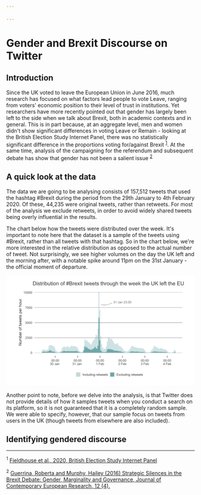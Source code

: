 ```yaml
---

---
```


# Gender and Brexit Discourse on Twitter
## Introduction
Since the UK voted to leave the European Union in June 2016, much research has focused on what factors lead people to vote Leave, ranging from voters' economic position to their level of trust in institutions. Yet researchers have more recently pointed out that gender has largely been left to the side when we talk about Brexit, both in academic contexts and in general. This is in part because, at an aggregate level, men and women didn't show significant differences in voting Leave or Remain - looking at the British Election Study Internet Panel, there was no statistically significant difference in the proportions voting for/against Brexit <sup>[1](#fn1)</sup>. At the same time, analysis of the campaigning for the referendum and subsequent debate has show that gender has not been a salient issue  <sup>[2](#fn2)</sup>
 
## A quick look at the data
The data we are going to be analysing consists of 157,512 tweets that used the hashtag #Brexit during the period from the 29th January to 4th February 2020. Of these, 44,235 were original tweets, rather than retweets. For most of the analysis we exclude retweets, in order to avoid widely shared tweets being overly influential in the results.

The chart below how the tweets were distributed over the week. It's important to note here that the dataset is a sample of the tweets using #Brexit, rather than all tweets with that hashtag. So in the chart below, we're more interested in the relative distribution as opposed to the actual number of tweet. Not surprisingly, we see higher volumes on the day the UK left and the morning after, with a notable spike around 11pm on the 31st January - the official moment of departure.

![Plot of tweet frequency over time](/assets/images/plots/tweet_frequency_over_time.png)

Another point to note, before we delve into the analysis, is that Twitter does not provide details of how it samples tweets when you conduct a search on its platform, so it is not guaranteed that it is a completely random sample. We were able to specify, however, that our sample focus on tweets from users in the UK (though tweets from elsewhere are also included).
## Identifying gendered discourse

___
<a name = "fn1"><sup>1</sup> <a href = "https://www.britishelectionstudy.com/data-objects/panel-study-data/" target = "_blank">Fieldhouse et al., 2020, British Election Study Internet Panel</a></a>

<a name = "fn2"><sup>2</sup> <a href = "https://ecpr.eu/Events/PaperDetails.aspx?PaperID=33436&EventID=114" target = "_blank">Guerrina, Roberta and Murphy, Hailey (2016) Strategic Silences in the Brexit Debate: Gender, Marginality and Governance, Journal of Contemporary European Research, 12 (4).</a></a>






<!--stackedit_data:
eyJoaXN0b3J5IjpbMTE4ODE4NzkzNiwxNzE3NjU4MzA5LDE5OT
Q2NzU4MzEsLTUyOTEwNTY2MCwxMDYxMTg0MDAzLDg2MTM5MTU5
NCwtNTMwNDY2Njg1LC0zMjQ2NjQxNCwxODY4MDExNzgzLDM5MD
A0MDQ4MywtMzQxOTU5NTksLTIwMTk3MjMxNDAsMTUwNzkxMjM4
NSw0NzUzNzg1MjAsNDUzMTAxODldfQ==
-->